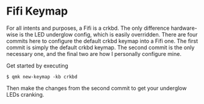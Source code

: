 # Fifi Keymap

For all intents and purposes, a Fifi is a crkbd. The only difference hardware-wise is the LED underglow config, which is easily overridden. There are four commits here to configure the default crkbd keymap into a Fifi one. The first commit is simply the default crkbd keymap. The second commit is the only necessary one, and the final two are how I personally configure mine.

Get started by executing

```shell
$ qmk new-keymap -kb crkbd
```

Then make the changes from the second commit to get your underglow LEDs cranking.